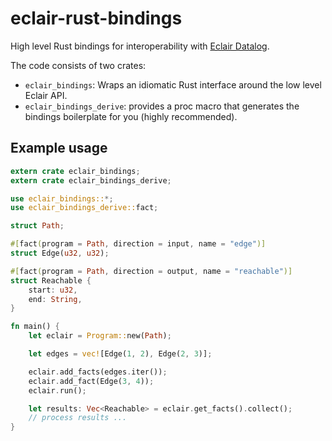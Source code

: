 # eclair-rust-bindings

High level Rust bindings for interoperability with
[Eclair Datalog](https://github.com/luc-tielen/eclair-lang.git).

The code consists of two crates:

- `eclair_bindings`: Wraps an idiomatic Rust interface around the low level
  Eclair API.
- `eclair_bindings_derive`: provides a proc macro that generates the bindings
  boilerplate for you (highly recommended).

## Example usage

```rust
extern crate eclair_bindings;
extern crate eclair_bindings_derive;

use eclair_bindings::*;
use eclair_bindings_derive::fact;

struct Path;

#[fact(program = Path, direction = input, name = "edge")]
struct Edge(u32, u32);

#[fact(program = Path, direction = output, name = "reachable")]
struct Reachable {
    start: u32,
    end: String,
}

fn main() {
    let eclair = Program::new(Path);

    let edges = vec![Edge(1, 2), Edge(2, 3)];

    eclair.add_facts(edges.iter());
    eclair.add_fact(Edge(3, 4));
    eclair.run();

    let results: Vec<Reachable> = eclair.get_facts().collect();
    // process results ...
}
```
